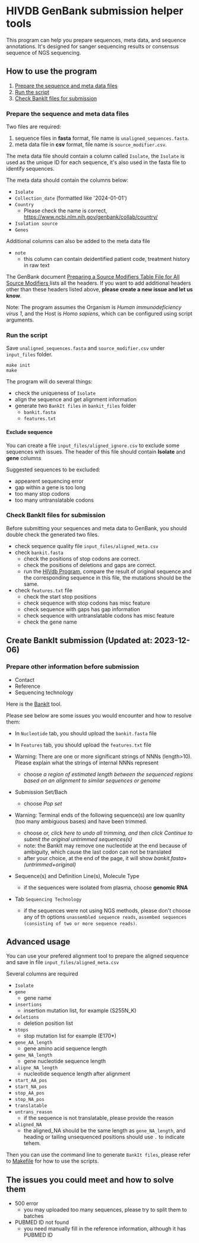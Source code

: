 # HIVDB GenBank submission helper tools

This program can help you prepare sequences, meta data, and sequence annotations. It's designed for sanger sequencing results or consensus sequence of NGS sequencing.

## How to use the program

1. [Prepare the sequence and meta data files](#prepare-the-sequence-and-meta-data-files)
2. [Run the script](#run-the-script)
3. [Check BankIt files for submission](#check-bankit-files-for-submission)

### Prepare the sequence and meta data files

Two files are required:

1) sequence files in **fasta** format, file name is `unaligned_sequences.fasta`.
2) meta data file in **csv** format, file name is `source_modifier.csv`.


The meta data file should contain a column called `Isolate`, the `Isolate` is used as the unique ID for each sequence, it's also used in the fasta file to identify sequences.

The meta data should contain the columns below:

- `Isolate`
- `Collection_date` (formatted like '2024-01-01')
- `Country`
    - Please check the name is correct, https://www.ncbi.nlm.nih.gov/genbank/collab/country/
- `Isolation source`
- `Genes`

Additional columns can also be added to the meta data file

- `note`
    - this column can contain deidentified patient code, treatment history in raw text

The GenBank document [Preparing a Source Modifiers Table File for All Source Modifiers
](https://www.ncbi.nlm.nih.gov/WebSub/html/help/genbank-source-table.html) lists all the headers. If you want to add additional headers other than these headers listed above, **please create a new issue and let us know**.

Note: The program assumes the Organism is *Human immunodeficiency virus 1*, and the Host is *Homo sapiens*, which can be configured using script arguments.


### Run the script

Save `unaligned_sequences.fasta` and  `source_modifier.csv` under `input_files` folder.

```shell
make init
make
```

The program will do several things:

- check the uniqueness of `Isolate`
- align the sequence and get alignment information
- generate two `BankIt files` in `bankit_files` folder
    - `bankit.fasta`
    - `features.txt`

#### Exclude sequence

You can create a file `input_files/aligned_ignore.csv` to exclude some sequences with issues. The header of this file should contain **Isolate** and **gene** columns

Suggested sequences to be excluded:

- appearent sequencing error
- gap within a gene is too long
- too many stop codons
- too many untranslatable codons

### Check BankIt files for submission

Before submitting your sequences and meta data to GenBank, you should double check the generated two files.

- check sequence quality file `input_files/aligned_meta.csv`
- check `bankit.fasta`
    - check the positions of stop codons are correct.
    - check the positions of deletions and gaps are correct.
    - run the [HIVdb Program](https://hivdb.stanford.edu/hivdb/by-sequences/), compare the result of original sequence and the corresponding sequence in this file, the mutations should be the same.
- check `features.txt` file
    - check the start stop positions
    - check sequence with stop codons has misc feature
    - check sequence with gaps has gap information
    - check sequence with untranslatable codons has misc feature
    - check the gene name


## Create BankIt submission (Updated at: 2023-12-06)


### Prepare other information before submission

- Contact
- Reference
- Sequencing technology

Here is the [BankIt](https://www.ncbi.nlm.nih.gov/WebSub/) tool.

Please see below are some issues you would encounter and how to resolve them:

- In `Nucleotide` tab, you should upload the `bankit.fasta` file
- In `Features` tab, you should upload the `features.txt` file

- Warning: There are one or more significant strings of NNNs (length>10). Please explain what the strings of internal NNNs represent
    - choose *a region of estimated length between the sequenced regions based on an alignment to similar sequences or genome*
- Submission Set/Bach
    - choose *Pop set*
- Warning: Terminal ends of the following sequence(s) are low quanlity (too many ambiguous bases) and have been trimmed.
    - choose *or, click here to undo all trimming, and then click Continue to submit the original untrimmed sequences(s)*
    - note: the BankIt may remove one nucleotide at the end because of ambiguity, which cause the last codon can not be translated
    - after your choice, at the end of the page, it will show *bankit.fasta+(untrimmed+original)*
- Sequence(s) and Definition Line(s), Molecule Type
    - if the sequences were isolated from plasma, choose **genomic RNA**
- Tab `Sequencing Technology`
    - if the sequences were not using NGS methods, please don't choose any of th options `unassembled sequence reads`, `assembed sequences (consisting of two or more sequence reads)`.


## Advanced usage

You can use your prefered alignment tool to prepare the aligned sequence and save in file `input_files/aligned_meta.csv`

Several columns are required

- `Isolate`
- `gene`
    - gene name
- `insertions`
    - insertion mutation list, for example (S255N_K)
- `deletions`
    - deletion position list
- `stops`
    - stop mutation list for example (E170*)
- `gene_AA_length`
    - gene amino acid sequence length
- `gene_NA_length`
    - gene nucleotide sequence length
- `aligne_NA_length`
    - nucleotide sequence length after alignment
- `start_AA_pos`
- `start_NA_pos`
- `stop_AA_pos`
- `stop_NA_pos`
- `translatable`
- `untrans_reason`
    - if the sequence is not translatable, please provide the reason
- `aligned_NA`
    - the aligned_NA should be the same length as `gene_NA_length`, and heading or tailing unsequenced positions should use `.` to indicate tehem.

Then you can use the command line to generate `BankIt files`, please refer to [Makefile](./Makefile) for how to use the scripts.


## The issues you could meet and how to solve them

- 500 error
    - you may uploaded too many sequences, please try to split them to batches
- PUBMED ID not found
    - you need manually fill in the reference information, although it has PUBMED ID

